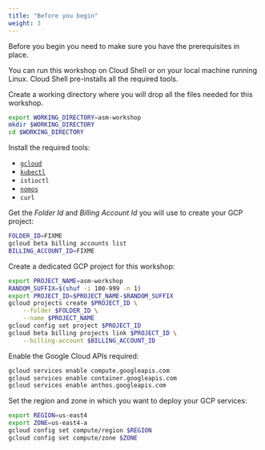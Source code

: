 ```yaml
---
title: "Before you begin"
weight: 3
---
```

Before you begin you need to make sure you have the prerequisites in place.

You can run this workshop on Cloud Shell or on your local machine running Linux. Cloud Shell pre-installs all the required tools.

Create a working directory where you will drop all the files needed for this workshop.
```Bash
export WORKING_DIRECTORY=asm-workshop
mkdir $WORKING_DIRECTORY
cd $WORKING_DIRECTORY
```

Install the required tools:
- [`gcloud`](https://cloud.google.com/sdk/docs/install)
- [`kubectl`](https://kubernetes.io/docs/tasks/tools/#kubectl)
- `istioctl`
- [`nomos`](https://cloud.google.com/anthos-config-management/docs/how-to/nomos-command#installing)
- `curl`

Get the _Folder Id_ and _Billing Account Id_ you will use to create your GCP project:
```Bash
FOLDER_ID=FIXME
gcloud beta billing accounts list
BILLING_ACCOUNT_ID=FIXME
```

Create a dedicated GCP project for this workshop:
```Bash
export PROJECT_NAME=asm-workshop
RANDOM_SUFFIX=$(shuf -i 100-999 -n 1)
export PROJECT_ID=$PROJECT_NAME-$RANDOM_SUFFIX
gcloud projects create $PROJECT_ID \
    --folder $FOLDER_ID \
    --name $PROJECT_NAME
gcloud config set project $PROJECT_ID
gcloud beta billing projects link $PROJECT_ID \
    --billing-account $BILLING_ACCOUNT_ID
```

Enable the Google Cloud APIs required:
```Bash
gcloud services enable compute.googleapis.com
gcloud services enable container.googleapis.com
gcloud services enable anthos.googleapis.com
```

Set the region and zone in which you want to deploy your GCP services:
```Bash
export REGION=us-east4
export ZONE=us-east4-a
gcloud config set compute/region $REGION
gcloud config set compute/zone $ZONE
```